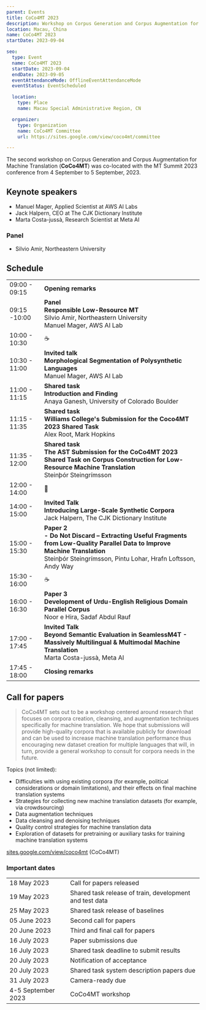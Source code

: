 ```yaml
---
parent: Events
title: CoCo4MT 2023
description: Workshop on Corpus Generation and Corpus Augmentation for Machine Translation
location: Macau, China
name: CoCo4MT 2023
startDate: 2023-09-04

seo:
  type: Event
  name: CoCo4MT 2023
  startDate: 2023-09-04
  endDate: 2023-09-05
  eventAttendanceMode: OfflineEventAttendanceMode
  eventStatus: EventScheduled

  location:
    type: Place
    name: Macau Special Administrative Region, CN

  organizer:
    type: Organization
    name: CoCo4MT Committee
    url: https://sites.google.com/view/coco4mt/committee

---
```


The second workshop on Corpus Generation and Corpus Augmentation for Machine Translation (**CoCo4MT**) was co-located with the MT Summit 2023 conference from 4 September to 5 September, 2023.

## Keynote speakers

- Manuel Mager, Applied Scientist at AWS AI Labs
- Jack Halpern, CEO at The CJK Dictionary Institute
- Marta Costa-jussà, Research Scientist at Meta AI 

### Panel

- Silvio Amir, Northeastern University

## Schedule

|     |     |
| --- | --- |
| 09:00 - 09:15 | **Opening remarks** |
| 09:15 -10:00 | **Panel** <br>**Responsible Low-Resource MT** <br>Silvio Amir, Northeastern University <br>Manuel Mager, AWS AI Lab |
| 10:00 - 10:30 | ☕️ |
| 10:30 - 11:00 | **Invited talk** <br>**Morphological Segmentation of Polysynthetic Languages** <br>Manuel Mager, AWS AI Lab |
| 11:00 - 11:15 | **Shared task** <br>**Introduction and Finding** <br>Anaya Ganesh, University of Colorado Boulder |
| 11:15 - 11:35 | **Shared task** <br>**Williams College's Submission for the Coco4MT 2023 Shared Task** <br>Alex Root, Mark Hopkins |
| 11:35 - 12:00 | **Shared task** <br>**The AST Submission for the CoCo4MT 2023 Shared Task on Corpus Construction for Low-Resource Machine Translation** <br>Steinþór Steingrímsson |
| 12:00 - 14:00 | 🍴 |
| 14:00 - 15:00 | **Invited Talk** <br>**Introducing Large-Scale Synthetic Corpora** <br>Jack Halpern, The CJK Dictionary Institute |
| 15:00 - 15:30 | **Paper 2** <br>**- Do Not Discard – Extracting Useful Fragments from Low-Quality Parallel Data to Improve Machine Translation** <br>Steinþór Steingrímsson, Pintu Lohar, Hrafn Loftsson, Andy Way |
| 15:30 - 16:00 | ☕️ |
| 16:00 - 16:30 | **Paper 3** <br>**Development of Urdu-English Religious Domain Parallel Corpus** <br>Noor e Hira, Sadaf Abdul Rauf |
| 17:00 - 17:45 | **Invited Talk** <br>**Beyond Semantic Evaluation in SeamlessM4T - Massively Multilingual & Multimodal Machine Translation** <br>Marta Costa-jussà, Meta AI |
| 17:45 - 18:00 | **Closing remarks** |


## Call for papers

> CoCo4MT sets out to be a  workshop centered around research that focuses on corpora creation, cleansing, and augmentation techniques specifically for machine translation.
> We hope that submissions will provide high-quality corpora that is available publicly for download and can be used to increase machine translation performance thus encouraging new dataset creation for multiple languages that will, in turn, provide a general workshop to consult for corpora needs in the future. 

Topics (not limited):
- Difficulties with using existing corpora (for example, political considerations or domain limitations), and their effects on final machine translation systems
- Strategies for collecting new machine translation datasets (for example, via crowdsourcing)
- Data augmentation techniques
- Data cleansing and denoising techniques
- Quality control strategies for machine translation data
- Exploration of datasets for pretraining or auxiliary tasks for training machine translation systems

[sites.google.com/view/coco4mt](https://sites.google.com/view/coco4mt) (CoCo4MT)

### Important dates

|     |     |
| --- | --- |
| 18 May 2023 | Call for papers released |
| 19 May 2023 | Shared task release of train, development and test data |
| 25 May 2023 | Shared task release of baselines |
| 05 June 2023 | Second call for papers |
| 20 June 2023 | Third and final call for papers |
| 16 July 2023 | Paper submissions due |
| 16 July 2023 | Shared task deadline to submit results |
| 20 July 2023 | Notification of acceptance |
| 20 July 2023 | Shared task system description papers due |
| 31 July 2023 | Camera-ready due |
| 4-5 September 2023 | CoCo4MT workshop |